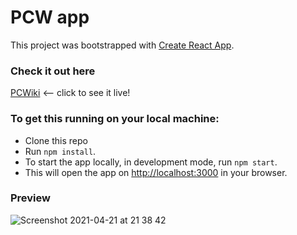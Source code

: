 # PCW app

This project was bootstrapped with [Create React App](https://github.com/facebook/create-react-app).

### Check it out here
[PCWiki](https://happy-brahmagupta-a84c6c.netlify.app/) <-- click to see it live!

### To get this running on your local machine: 

* Clone this repo
* Run `npm install`.
* To start the app locally, in development mode, run `npm start`.
* This will open the app on [http://localhost:3000](http://localhost:3000) in your browser. 

### Preview
![Screenshot 2021-04-21 at 21 38 42](https://user-images.githubusercontent.com/28805811/115618326-7130c280-a2ea-11eb-99f8-7ab7d6152d4b.png)


